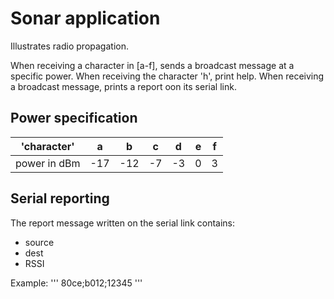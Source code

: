 Sonar application
=================

Illustrates radio propagation.

When receiving a character in [a-f], sends a broadcast message at a specific power.
When receiving the character 'h', print help.
When receiving a broadcast message, prints a report oon its serial link.

## Power specification
|'character'   |  a  |  b  |  c  |  d  |  e  |  f  |
|--------------|-----|-----|-----|-----|-----|-----|
| power in dBm | -17 | -12 | -7  | -3  |  0  |  3  |  

## Serial reporting
The report message written on the serial link contains:
  - source
  - dest
  - RSSI

Example:
'''
80ce;b012;12345
'''

